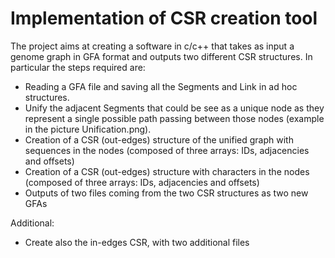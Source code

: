# Implementation of CSR creation tool

The project aims at creating a software in c/c++ that takes as input a genome graph in GFA format and outputs two different CSR structures.
In particular the steps required are:
- Reading a GFA file and saving all the Segments and Link in ad hoc structures.
- Unify the adjacent Segments that could be see as a unique node as they represent a single possible path passing between those nodes (example in the picture Unification.png).
- Creation of a CSR (out-edges) structure of the unified graph with sequences in the nodes (composed of three arrays: IDs, adjacencies and offsets)
- Creation of a CSR (out-edges) structure with characters in the nodes (composed of three arrays: IDs, adjacencies and offsets)
- Outputs of two files coming from the two CSR structures as two new GFAs

Additional:
- Create also the in-edges CSR, with two additional files